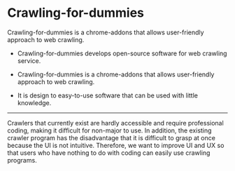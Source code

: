 # Crawling-for-dummies



Crawling-for-dummies is a chrome-addons that allows user-friendly approach to web crawling.



* Crawling-for-dummies develops open-source software for web crawling service.

* Crawling-for-dummies is a chrome-addons that allows user-friendly approach to web crawling.

* It is design to easy-to-use software that can be used with little knowledge.



----



Crawlers that currently exist are hardly accessible and require professional coding, making it difficult for non-major to use. In addition, the existing crawler program has the disadvantage that it is difficult to grasp at once because the UI is not intuitive.
Therefore, we want to improve UI and UX so that users who have nothing to do
with coding can easily use crawling programs.


